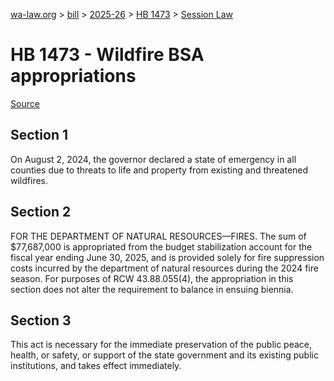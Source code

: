 [wa-law.org](/) > [bill](/bill/) > [2025-26](/bill/2025-26/) > [HB 1473](/bill/2025-26/hb/1473/) > [Session Law](/bill/2025-26/hb/1473/S.SL/)

# HB 1473 - Wildfire BSA appropriations

[Source](http://lawfilesext.leg.wa.gov/biennium/2025-26/Pdf/Bills/Session%20Laws/House/1473-S.SL.pdf)

## Section 1
On August 2, 2024, the governor declared a state of emergency in all counties due to threats to life and property from existing and threatened wildfires.

## Section 2
FOR THE DEPARTMENT OF NATURAL RESOURCES—FIRES. The sum of $77,687,000 is appropriated from the budget stabilization account for the fiscal year ending June 30, 2025, and is provided solely for fire suppression costs incurred by the department of natural resources during the 2024 fire season. For purposes of RCW 43.88.055(4), the appropriation in this section does not alter the requirement to balance in ensuing biennia.

## Section 3
This act is necessary for the immediate preservation of the public peace, health, or safety, or support of the state government and its existing public institutions, and takes effect immediately.

